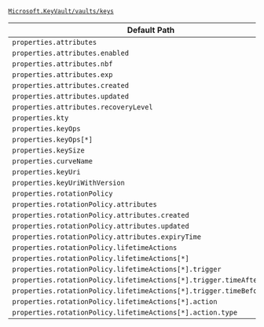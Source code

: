 [`Microsoft.KeyVault/vaults/keys`](https://docs.microsoft.com/en-us/azure/templates/microsoft.keyvault/vaults/keys)

| Default Path | Alias |
|---|---|
| `properties.attributes` | `Microsoft.KeyVault/vaults/keys/attributes` |
| `properties.attributes.enabled` | `Microsoft.KeyVault/vaults/keys/attributes.enabled` |
| `properties.attributes.nbf` | `Microsoft.KeyVault/vaults/keys/attributes.nbf` |
| `properties.attributes.exp` | `Microsoft.KeyVault/vaults/keys/attributes.exp` |
| `properties.attributes.created` | `Microsoft.KeyVault/vaults/keys/attributes.created` |
| `properties.attributes.updated` | `Microsoft.KeyVault/vaults/keys/attributes.updated` |
| `properties.attributes.recoveryLevel` | `Microsoft.KeyVault/vaults/keys/attributes.recoveryLevel` |
| `properties.kty` | `Microsoft.KeyVault/vaults/keys/kty` |
| `properties.keyOps` | `Microsoft.KeyVault/vaults/keys/keyOps` |
| `properties.keyOps[*]` | `Microsoft.KeyVault/vaults/keys/keyOps[*]` |
| `properties.keySize` | `Microsoft.KeyVault/vaults/keys/keySize` |
| `properties.curveName` | `Microsoft.KeyVault/vaults/keys/curveName` |
| `properties.keyUri` | `Microsoft.KeyVault/vaults/keys/keyUri` |
| `properties.keyUriWithVersion` | `Microsoft.KeyVault/vaults/keys/keyUriWithVersion` |
| `properties.rotationPolicy` | `Microsoft.KeyVault/vaults/keys/rotationPolicy` |
| `properties.rotationPolicy.attributes` | `Microsoft.KeyVault/vaults/keys/rotationPolicy.attributes` |
| `properties.rotationPolicy.attributes.created` | `Microsoft.KeyVault/vaults/keys/rotationPolicy.attributes.created` |
| `properties.rotationPolicy.attributes.updated` | `Microsoft.KeyVault/vaults/keys/rotationPolicy.attributes.updated` |
| `properties.rotationPolicy.attributes.expiryTime` | `Microsoft.KeyVault/vaults/keys/rotationPolicy.attributes.expiryTime` |
| `properties.rotationPolicy.lifetimeActions` | `Microsoft.KeyVault/vaults/keys/rotationPolicy.lifetimeActions` |
| `properties.rotationPolicy.lifetimeActions[*]` | `Microsoft.KeyVault/vaults/keys/rotationPolicy.lifetimeActions[*]` |
| `properties.rotationPolicy.lifetimeActions[*].trigger` | `Microsoft.KeyVault/vaults/keys/rotationPolicy.lifetimeActions[*].trigger` |
| `properties.rotationPolicy.lifetimeActions[*].trigger.timeAfterCreate` | `Microsoft.KeyVault/vaults/keys/rotationPolicy.lifetimeActions[*].trigger.timeAfterCreate` |
| `properties.rotationPolicy.lifetimeActions[*].trigger.timeBeforeExpiry` | `Microsoft.KeyVault/vaults/keys/rotationPolicy.lifetimeActions[*].trigger.timeBeforeExpiry` |
| `properties.rotationPolicy.lifetimeActions[*].action` | `Microsoft.KeyVault/vaults/keys/rotationPolicy.lifetimeActions[*].action` |
| `properties.rotationPolicy.lifetimeActions[*].action.type` | `Microsoft.KeyVault/vaults/keys/rotationPolicy.lifetimeActions[*].action.type` |

